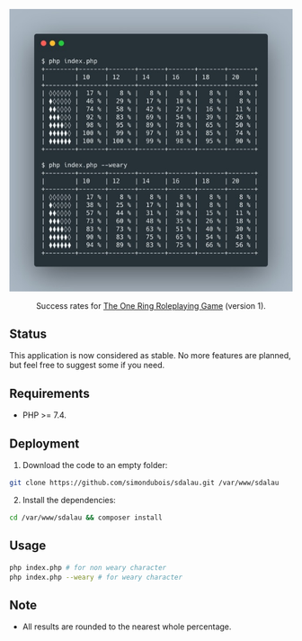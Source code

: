 
<p align="center">
    <img src="./screenshot.jpg">
</p>
<p align="center">
    Success rates for <a href="https://en.wikipedia.org/wiki/The_One_Ring_Roleplaying_Game">The One Ring Roleplaying Game</a>  (version 1).<br>
</p>

## Status

This application is now considered as stable.
No more features are planned, but feel free to suggest some if you need.

## Requirements

- PHP >= 7.4.

## Deployment

1. Download the code to an empty folder:
```bash
git clone https://github.com/simondubois/sdalau.git /var/www/sdalau
```
2. Install the dependencies:
```bash
cd /var/www/sdalau && composer install
```

## Usage

```bash
php index.php # for non weary character
php index.php --weary # for weary character
```

## Note

- All results are rounded to the nearest whole percentage.
